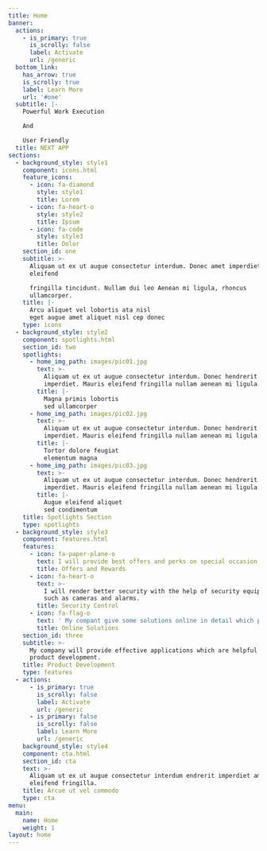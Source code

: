 ```yaml
---
title: Home
banner:
  actions:
    - is_primary: true
      is_scrolly: false
      label: Activate
      url: /generic
  bottom_link:
    has_arrow: true
    is_scrolly: true
    label: Learn More
    url: '#one'
  subtitle: |-
    Powerful Work Execution

    And

    User Friendly
  title: NEXT APP
sections:
  - background_style: style1
    component: icons.html
    feature_icons:
      - icon: fa-diamond
        style: style1
        title: Lorem
      - icon: fa-heart-o
        style: style2
        title: Ipsum
      - icon: fa-code
        style: style3
        title: Dolor
    section_id: one
    subtitle: >-
      Aliquam ut ex ut augue consectetur interdum. Donec amet imperdiet
      eleifend  

      fringilla tincidunt. Nullam dui leo Aenean mi ligula, rhoncus
      ullamcorper.  
    title: |-
      Arcu aliquet vel lobortis ata nisl
      eget augue amet aliquet nisl cep donec
    type: icons
  - background_style: style2
    component: spotlights.html
    section_id: two
    spotlights:
      - home_img_path: images/pic01.jpg
        text: >-
          Aliquam ut ex ut augue consectetur interdum. Donec hendrerit
          imperdiet. Mauris eleifend fringilla nullam aenean mi ligula.
        title: |-
          Magna primis lobortis
          sed ullamcorper
      - home_img_path: images/pic02.jpg
        text: >-
          Aliquam ut ex ut augue consectetur interdum. Donec hendrerit
          imperdiet. Mauris eleifend fringilla nullam aenean mi ligula.
        title: |-
          Tortor dolore feugiat
          elementum magna
      - home_img_path: images/pic03.jpg
        text: >-
          Aliquam ut ex ut augue consectetur interdum. Donec hendrerit
          imperdiet. Mauris eleifend fringilla nullam aenean mi ligula.
        title: |-
          Augue eleifend aliquet
          sed condimentum
    title: Spotlights Section
    type: spotlights
  - background_style: style3
    component: features.html
    features:
      - icon: fa-paper-plane-o
        text: I will provide best offers and perks on special occasion.
        title: Offers and Rewards
      - icon: fa-heart-o
        text: >-
          I will render better security with the help of security equipments
          such as cameras and alarms.
        title: Security Control
      - icon: fa-flag-o
        text: ' My compant give some solutions online in detail which provide ease to customers to resolve their app problems.'
        title: Online Solutions
    section_id: three
    subtitle: >-
      My company will provide effective applications which are helpful to
      product development.
    title: Product Development
    type: features
  - actions:
      - is_primary: true
        is_scrolly: false
        label: Activate
        url: /generic
      - is_primary: false
        is_scrolly: false
        label: Learn More
        url: /generic
    background_style: style4
    component: cta.html
    section_id: cta
    text: >-
      Aliquam ut ex ut augue consectetur interdum endrerit imperdiet amet
      eleifend fringilla.
    title: Arcue ut vel commodo
    type: cta
menu:
  main:
    name: Home
    weight: 1
layout: home
---
```


